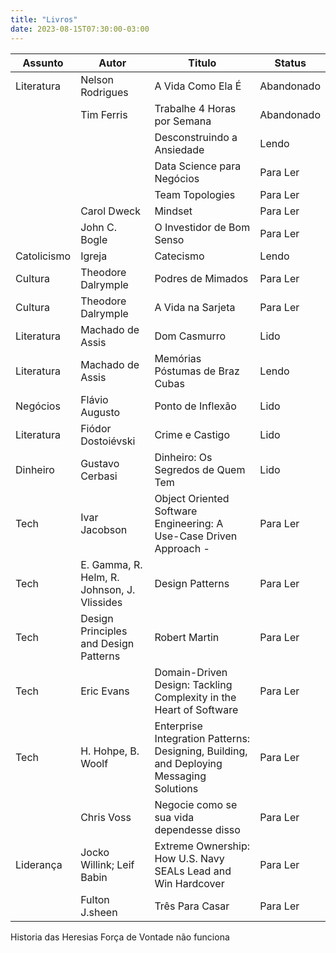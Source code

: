```yaml
---
title: "Livros"
date: 2023-08-15T07:30:00-03:00
---
```


| Assunto     | Autor                                       | Titulo                                                                                  | Status     |
| ----------- | ------------------------------------------- | --------------------------------------------------------------------------------------- | ---------- |
| Literatura  | Nelson Rodrigues                            | A Vida Como Ela É                                                                       | Abandonado |
|             | Tim Ferris                                  | Trabalhe 4 Horas por Semana                                                             | Abandonado |
|             |                                             | Desconstruindo a Ansiedade                                                              | Lendo      |
|             |                                             | Data Science para Negócios                                                              | Para Ler   |
|             |                                             | Team Topologies                                                                         | Para Ler   |
|             | Carol Dweck                                 | Mindset                                                                                 | Para Ler   |
|             | John C. Bogle                               | O Investidor de Bom Senso                                                               | Para Ler   |
| Catolicismo | Igreja                                      | Catecismo                                                                               | Lendo      |
| Cultura     | Theodore Dalrymple                          | Podres de Mimados                                                                       | Para Ler   |
| Cultura     | Theodore Dalrymple                          | A Vida na Sarjeta                                                                       | Para Ler   |
| Literatura  | Machado de Assis                            | Dom Casmurro                                                                            | Lido       |
| Literatura  | Machado de Assis                            | Memórias Póstumas de Braz Cubas                                                         | Lendo      |
| Negócios    | Flávio Augusto                              | Ponto de Inflexão                                                                       | Lido       |
| Literatura  | Fiódor Dostoiévski                          | Crime e Castigo                                                                         | Lido       |
| Dinheiro    | Gustavo Cerbasi                             | Dinheiro: Os Segredos de Quem Tem                                                       | Lido       |
| Tech        | Ivar Jacobson                               | Object Oriented Software Engineering: A Use-Case Driven Approach -                      | Para Ler   |
| Tech        | E. Gamma, R. Helm, R. Johnson, J. Vlissides | Design Patterns                                                                         | Para Ler   |
| Tech        | Design Principles and Design Patterns       | Robert Martin                                                                           | Para Ler   |
| Tech        | Eric Evans                                  | Domain-Driven Design: Tackling Complexity in the Heart of Software                      | Para Ler   |
| Tech        | H. Hohpe, B. Woolf                          | Enterprise Integration Patterns: Designing, Building, and Deploying Messaging Solutions | Para Ler   |
|             | Chris Voss                                  | Negocie como se sua vida dependesse disso                                               | Para Ler   |
| Liderança   | Jocko Willink; Leif Babin                   | Extreme Ownership: How U.S. Navy SEALs Lead and Win Hardcover                           | Para Ler   |
|             | Fulton J.sheen   | Três Para Casar                                                                         | Para Ler   | 
 Historia das Heresias
 Força de Vontade não funciona